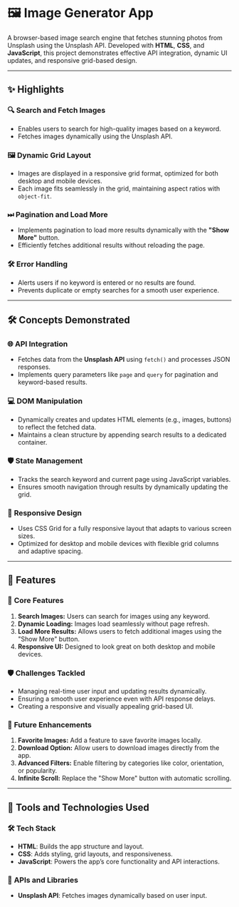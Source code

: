 # 🖼️ Image Generator App  
A browser-based image search engine that fetches stunning photos from Unsplash using the Unsplash API. Developed with **HTML**, **CSS**, and **JavaScript**, this project demonstrates effective API integration, dynamic UI updates, and responsive grid-based design.  

---

## ✨ Highlights  

### 🔍 **Search and Fetch Images**  
- Enables users to search for high-quality images based on a keyword.  
- Fetches images dynamically using the Unsplash API.  

### 🖼 **Dynamic Grid Layout**  
- Images are displayed in a responsive grid format, optimized for both desktop and mobile devices.  
- Each image fits seamlessly in the grid, maintaining aspect ratios with `object-fit`.  

### ⏭ **Pagination and Load More**  
- Implements pagination to load more results dynamically with the **"Show More"** button.  
- Efficiently fetches additional results without reloading the page.  

### 🛠 **Error Handling**  
- Alerts users if no keyword is entered or no results are found.  
- Prevents duplicate or empty searches for a smooth user experience.  

---

## 🛠️ Concepts Demonstrated  

### 🌐 **API Integration**  
- Fetches data from the **Unsplash API** using `fetch()` and processes JSON responses.  
- Implements query parameters like `page` and `query` for pagination and keyword-based results.

### 💻 **DOM Manipulation**  
- Dynamically creates and updates HTML elements (e.g., images, buttons) to reflect the fetched data.  
- Maintains a clean structure by appending search results to a dedicated container.  

### 🛡 **State Management**  
- Tracks the search keyword and current page using JavaScript variables.  
- Ensures smooth navigation through results by dynamically updating the grid.  

### 🎨 **Responsive Design**  
- Uses CSS Grid for a fully responsive layout that adapts to various screen sizes.  
- Optimized for desktop and mobile devices with flexible grid columns and adaptive spacing.  

---

## 🚦 Features  

### 🔑 **Core Features**  
1. **Search Images:** Users can search for images using any keyword.  
2. **Dynamic Loading:** Images load seamlessly without page refresh.  
3. **Load More Results:** Allows users to fetch additional images using the "Show More" button.  
4. **Responsive UI:** Designed to look great on both desktop and mobile devices.

### 🛡 **Challenges Tackled**  
- Managing real-time user input and updating results dynamically.  
- Ensuring a smooth user experience even with API response delays.  
- Creating a responsive and visually appealing grid-based UI.  

### 🚀 **Future Enhancements**  
1. **Favorite Images:** Add a feature to save favorite images locally.  
2. **Download Option:** Allow users to download images directly from the app.  
3. **Advanced Filters:** Enable filtering by categories like color, orientation, or popularity.  
4. **Infinite Scroll:** Replace the "Show More" button with automatic scrolling.  

---

## 🔧 Tools and Technologies Used  

### 🛠️ **Tech Stack**  
- **HTML**: Builds the app structure and layout.  
- **CSS**: Adds styling, grid layouts, and responsiveness.  
- **JavaScript**: Powers the app’s core functionality and API interactions.  

### 🚀 **APIs and Libraries**  
- **Unsplash API**: Fetches images dynamically based on user input.  
